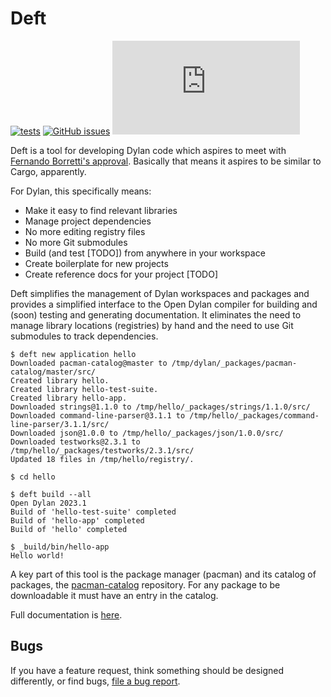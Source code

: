 # Deft

[![tests](https://github.com/dylan-lang/deft/actions/workflows/build-and-test.yml/badge.svg)](https://github.com/dylan-lang/deft/.github/workflows/build-and-test.yml)
[![GitHub issues](https://img.shields.io/github/issues/dylan-lang/deft?color=blue)](https://github.com/dylan-lang/deft/issues)
[![Matrix](https://img.shields.io/matrix/dylan-lang-general:matrix.org?color=blue&label=Chat%20on%20Matrix&server_fqdn=matrix.org)](https://app.element.io/#/room/#dylan-language:matrix.org)

Deft is a tool for developing Dylan code which aspires to meet with [Fernando Borretti's
approval](https://borretti.me/article/language-tooling-antipatterns). Basically that
means it aspires to be similar to Cargo, apparently.

For Dylan, this specifically means:

* Make it easy to find relevant libraries
* Manage project dependencies
* No more editing registry files
* No more Git submodules
* Build (and test [TODO]) from anywhere in your workspace
* Create boilerplate for new projects
* Create reference docs for your project [TODO]

Deft simplifies the management of Dylan workspaces and packages and
provides a simplified interface to the Open Dylan compiler for building and
(soon) testing and generating documentation. It eliminates the need to manage
library locations (registries) by hand and the need to use Git submodules to
track dependencies.

    $ deft new application hello
    Downloaded pacman-catalog@master to /tmp/dylan/_packages/pacman-catalog/master/src/
    Created library hello.
    Created library hello-test-suite.
    Created library hello-app.
    Downloaded strings@1.1.0 to /tmp/hello/_packages/strings/1.1.0/src/
    Downloaded command-line-parser@3.1.1 to /tmp/hello/_packages/command-line-parser/3.1.1/src/
    Downloaded json@1.0.0 to /tmp/hello/_packages/json/1.0.0/src/
    Downloaded testworks@2.3.1 to /tmp/hello/_packages/testworks/2.3.1/src/
    Updated 18 files in /tmp/hello/registry/.

    $ cd hello

    $ deft build --all
    Open Dylan 2023.1
    Build of 'hello-test-suite' completed
    Build of 'hello-app' completed
    Build of 'hello' completed

    $ _build/bin/hello-app
    Hello world!


A key part of this tool is the package manager (pacman) and its catalog of
packages, the [pacman-catalog](https://github.com/dylan-lang/pacman-catalog)
repository. For any package to be downloadable it must have an entry in the
catalog.

Full documentation is [here](https://package.opendylan.org/deft).

## Bugs

If you have a feature request, think something should be designed differently, or find
bugs, [file a bug report](https://github.com/dylan-lang/deft/issues).
